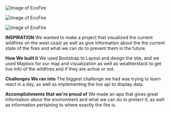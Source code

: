 ![Image of EcoFire](https://media.discordapp.net/attachments/753335542942531716/754396688978018384/Screen_Shot_2020-09-12_at_10.42.28_AM.png)

![Image of EcoFire](https://cdn.discordapp.com/attachments/753335542942531716/754599627608686722/Screen_Shot_2020-09-13_at_12.09.17_AM.png?width=1624&height=923)

![Image of EcoFire](https://cdn.discordapp.com/attachments/754527966360502345/754528040587100331/Screen_Shot_2020-09-12_at_10.22.53_PM.png)


**INSPIRATION**
We wanted to make a project that visualized the current wildfires on the west coast as well as give information about the the current state of the fires and what we can do to prevent them in the future.


**How We built it**
We used Bootstrap to Layout and design the site, and we used Mapbox for our map and visualization as well as weatherstack to get live info of the wildfires and if they are active or not.


**Challenges We ran into**
The biggest challenge we had was trying to learn react in a day, as well as implementing the live api to display data. 



**Accomplishments that we're proud of**
We made an app that gives great information about the environment and what we can do to protect it, as well as information pertaining to where exactly the fire is.

 

